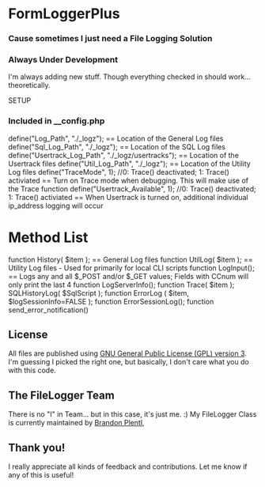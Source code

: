 # FormLoggerPlus
### Cause sometimes I just need a File Logging Solution

### Always Under Development
I'm always adding new stuff. Though everything checked in should work... theoretically.

SETUP
### Included in __config.php
define("Log_Path",              "./_logz");
    == Location of the General Log files
define("Sql_Log_Path",          "./_logz");
    == Location of the SQL Log files
define("Usertrack_Log_Path",    "./_logz/usertracks");
    == Location of the Usertrack files
define("Util_Log_Path",         "./_logz");
    == Location of the Utility Log files
define("TraceMode",             1);	          //0: Trace() deactivated; 1: Trace() activiated
    == Turn on Trace mode when debugging. This will make use of the Trace function
define("Usertrack_Available",   1);	          //0: Trace() deactivated; 1: Trace() activiated
    == When Usertrack is turned on, additional individual ip_address logging will occur

# Method List ###
function History( $item );
    == General Log files
function UtilLog( $item );
    == Utility Log files - Used for primarily for local CLI scripts
function LogInput();
    == Logs any and all $_POST and/or $_GET values; Fields with CCnum will only print the last 4
function LogServerInfo();
function Trace( $item );
SQLHistoryLog( $SqlScript );
function ErrorLog ( $item, $logSessionInfo=FALSE );
function ErrorSessionLog();
function send_error_notification()

## License

All files are published using [GNU General Public License (GPL) version 3](https://www.gnu.org/licenses/license-list.html#GNUGPL).
I'm guessing I picked the right one, but basically, I don't care what you do with this code.


## The FileLogger Team

There is no "I" in Team... but in this case, it's just me. :) My FileLogger Class is currently maintained by [Brandon Plentl](https://github.com/MrPlentl),

## Thank you!

I really appreciate all kinds of feedback and contributions. Let me know if any of this is useful!